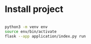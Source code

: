 # Install project

```bash

python3 -m venv env
source env/bin/activate
flask --app application/index.py run

```